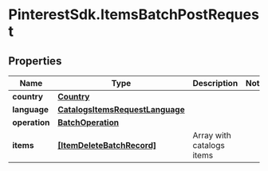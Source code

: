 # PinterestSdk.ItemsBatchPostRequest

## Properties

Name | Type | Description | Notes
------------ | ------------- | ------------- | -------------
**country** | [**Country**](Country.md) |  | 
**language** | [**CatalogsItemsRequestLanguage**](CatalogsItemsRequestLanguage.md) |  | 
**operation** | [**BatchOperation**](BatchOperation.md) |  | 
**items** | [**[ItemDeleteBatchRecord]**](ItemDeleteBatchRecord.md) | Array with catalogs items | 


